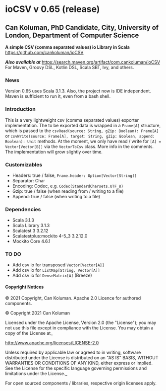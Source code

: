 # ioCSV v 0.65 (release)

## Can Koluman, PhD Candidate, City, University of London, Department of Computer Science

**A simple CSV (comma separated values) io Library in Scala**
<https://github.com/cankoluman/ioCSV>

***Also available at***
<https://search.maven.org/artifact/com.cankoluman/ioCSV>
For Maven, Groovy DSL, Kotlin DSL, Scala SBT, Ivy, and others.

### News

Version 0.65 uses Scala 3.1.3. Also, the project now is
IDE independent. Maven is sufficient to run it, even from a bash shell.

### Introduction

This is a very lightweight csv (comma separated values) exporter implementation.
The to be exported data is wrapped in a `Frame[A]` structure,
which is passed to the `csvRead(source: String, gZip: Boolean): Frame[A]`
or `csvWrite(source: Frame[A], target: String, gZip: Boolean, append: Boolean): Unit`
methods. At the moment, we only have
read / write for `[A] = Vector[Vector[B]]` via the `VectorToCsv` class. More info in the comments.
The implementation will grow slightly over time.  

### Customizables

- Headers: true / false, `Frame.header: Option[Vector[String]]`
- Separator: Char
- Encoding: Codec, e.g. `Codec(StandardCharsets.UTF_8)`
- Gzip: true / false (when reading from / writing to a file)
- Append: true / false (when writing to a file)

### Dependencies

- Scala 3.1.3
- Scala Library 3.1.3
- Scalatest 3 3.2.12
- Scalatestplus:mockito 4-5_3 3.2.12.0
- Mockito Core 4.6.1

### TO DO

- Add csv io for transposed `Vector[Vector[A]]`
- Add csv io for `ListMap[String, Vector[A]]`
- Add csv io for `DenseMatrix[A]` (Breeze)

#### Copyright Notices

&copy; 2021 Copyright, Can Koluman. Apache 2.0 Licence for authored components.

&copy; Copyright 2021 Can Koluman

Licensed under the Apache License, Version 2.0 (the "License");
you may not use this file except in compliance with the License.
You may obtain a copy of the License at_

 <http://www.apache.org/licenses/LICENSE-2.0>

Unless required by applicable law or agreed to in writing, software
distributed under the License is distributed on an "AS IS" BASIS,
WITHOUT WARRANTIES OR CONDITIONS OF ANY KIND, either express or implied.
See the License for the specific language governing permissions and
limitations under the License._

For  open sourced components / libraries, respective origin licenses apply.
